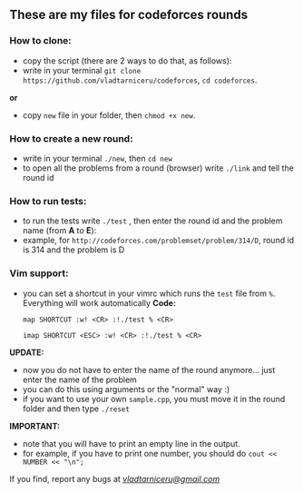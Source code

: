 ## These are my files for codeforces rounds ##
### How to clone: ###
- copy the script (there are 2 ways to do that, as follows):
- write in your terminal `git clone https://github.com/vladtarniceru/codeforces`, `cd codeforces`.

**or**
- copy `new` file in your folder, then `chmod +x new`.

### How to create a new round: ###
- write in your terminal `./new`, then `cd new`
- to open all the problems from a round (browser) write `./link` and tell the round id

### How to run tests: ###

- to run the tests write `./test` , then enter the round id and the problem name (from **A** to **E**):
- example, for `http://codeforces.com/problemset/problem/314/D`, round id is 314 and the problem is D

### Vim support: ###
- you can set a shortcut in your vimrc which runs the `test` file from `%`. Everything will work automatically
**Code:**

  `map SHORTCUT :w! <CR> :!./test % <CR>`

  `imap SHORTCUT <ESC> :w! <CR> :!./test % <CR>`

**UPDATE:**
- now you do not have to enter the name of the round anymore... just enter the name of the problem
- you can do this using arguments or the "normal" way :)
- if you want to use your own `sample.cpp`, you must move it in the round folder and then type `./reset`

**IMPORTANT:**
- note that you will have to print an empty line in the output.
- for example, if you have to print one number, you should do `cout << NUMBER << "\n";`

If you find, report any bugs at *vladtarniceru@gmail.com*
